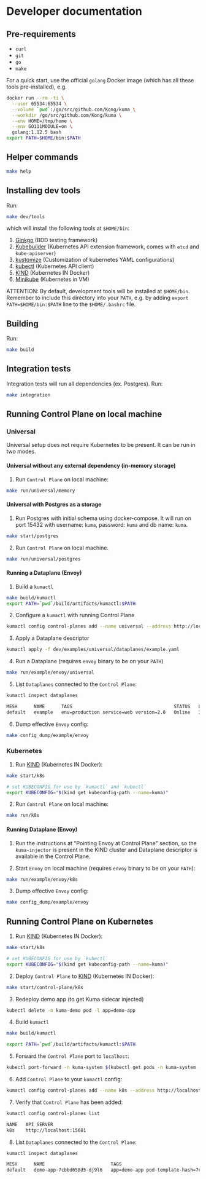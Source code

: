 # Developer documentation

## Pre-requirements

- `curl`
- `git`
- `go`
- `make`

For a quick start, use the official `golang` Docker image (which has all these tools pre-installed), e.g.

```bash
docker run --rm -ti \
  --user 65534:65534 \
  --volume `pwd`:/go/src/github.com/Kong/kuma \
  --workdir /go/src/github.com/Kong/kuma \
  --env HOME=/tmp/home \
  --env GO111MODULE=on \
  golang:1.12.5 bash
export PATH=$HOME/bin:$PATH
```

## Helper commands

```bash
make help
```

## Installing dev tools

Run:

```bash
make dev/tools
```

which will install the following tools at `$HOME/bin`:

1. [Ginkgo](https://github.com/onsi/ginkgo#set-me-up) (BDD testing framework)
2. [Kubebuilder](https://book.kubebuilder.io/quick-start.html#installation) (Kubernetes API extension framework, comes with `etcd` and `kube-apiserver`)
3. [kustomize](https://book.kubebuilder.io/quick-start.html#installation) (Customization of kubernetes YAML configurations)
4. [kubectl](https://kubernetes.io/docs/tasks/tools/install-kubectl/#install-kubectl-binary-with-curl-on-linux) (Kubernetes API client)
5. [KIND](https://kind.sigs.k8s.io/docs/user/quick-start/#installation) (Kubernetes IN Docker)
6. [Minikube](https://kubernetes.io/docs/tasks/tools/install-minikube/#linux) (Kubernetes in VM)

ATTENTION: By default, development tools will be installed at `$HOME/bin`. Remember to include this directory into your `PATH`, 
e.g. by adding `export PATH=$HOME/bin:$PATH` line to the `$HOME/.bashrc` file.

## Building

Run:

```bash
make build
```

## Integration tests

Integration tests will run all dependencies (ex. Postgres). Run:

 ```bash
make integration
```

## Running Control Plane on local machine

### Universal

Universal setup does not require Kubernetes to be present. It can be run in two modes.

#### Universal without any external dependency (in-memory storage)

1. Run `Control Plane` on local machine:

```bash
make run/universal/memory
```

#### Universal with Postgres as a storage

1. Run Postgres with initial schema using docker-compose.
It will run on port 15432 with username: `kuma`, password: `kuma` and db name: `kuma`.

```bash
make start/postgres
```

2. Run `Control Plane` on local machine.

```bash
make run/universal/postgres
```

#### Running a Dataplane (Envoy)

1. Build a `kumactl`
```bash
make build/kumactl
export PATH=`pwd`/build/artifacts/kumactl:$PATH
```

2. Configure a `kumactl` with running Control Plane

```bash
kumactl config control-planes add --name universal --address http://localhost:5681
```

3. Apply a Dataplane descriptor

```bash
kumactl apply -f dev/examples/universal/dataplanes/example.yaml
```

4. Run a Dataplane (requires `envoy` binary to be on your `PATH`)
```bash
make run/example/envoy/universal
```

5. List `Dataplanes` connected to the `Control Plane`:

```bash
kumactl inspect dataplanes

MESH      NAME      TAGS                                     STATUS   LAST CONNECTED AGO   LAST UPDATED AGO   TOTAL UPDATES   TOTAL ERRORS
default   example   env=production service=web version=2.0   Online   32s                  32s                2               0
```

6. Dump effective `Envoy` config:

```bash
make config_dump/example/envoy
```


### Kubernetes

1. Run [KIND](https://kind.sigs.k8s.io/docs/user/quick-start) (Kubernetes IN Docker):

```bash
make start/k8s

# set KUBECONFIG for use by `kumactl` and `kubectl`
export KUBECONFIG="$(kind get kubeconfig-path --name=kuma)"
```

2. Run `Control Plane` on local machine:

```bash
make run/k8s
```

#### Running Dataplane (Envoy)

1. Run the instructions at "Pointing Envoy at Control Plane" section, so the `kuma-injector` is present in the KIND
cluster and Dataplane descriptor is available in the Control Plane.

2. Start `Envoy` on local machine (requires `envoy` binary to be on your `PATH`):

```bash
make run/example/envoy/k8s
```

3. Dump effective `Envoy` config:

```bash
make config_dump/example/envoy
```

## Running Control Plane on Kubernetes

1. Run [KIND](https://kind.sigs.k8s.io/docs/user/quick-start) (Kubernetes IN Docker):

```bash
make start/k8s

# set KUBECONFIG for use by `kubectl`
export KUBECONFIG="$(kind get kubeconfig-path --name=kuma)"
```

2. Deploy `Control Plane` to [KIND](https://kind.sigs.k8s.io/docs/user/quick-start) (Kubernetes IN Docker):

```bash
make start/control-plane/k8s
```

3. Redeploy demo app (to get Kuma sidecar injected)

```bash
kubectl delete -n kuma-demo pod -l app=demo-app
```

4. Build `kumactl`

```bash
make build/kumactl

export PATH=`pwd`/build/artifacts/kumactl:$PATH
```

5. Forward the `Control Plane` port to `localhost`:
```bash
kubectl port-forward -n kuma-system $(kubectl get pods -n kuma-system -l app=kuma-control-plane -o=jsonpath='{.items[0].metadata.name}') 15681:5681
```

6. Add `Control Plane` to your `kumactl` config:

```bash
kumactl config control-planes add --name k8s --address http://localhost:15681
```

7. Verify that `Control Plane` has been added:

```bash
kumactl config control-planes list

NAME   API SERVER
k8s    http://localhost:15681
```

8. List `Dataplanes` connected to the `Control Plane`:

```bash
kumactl inspect dataplanes

MESH      NAME                        TAGS                                                                          STATUS   LAST CONNECTED AGO   LAST UPDATED AGO   TOTAL UPDATES   TOTAL ERRORS
default   demo-app-7cbbd658d5-dj9l6   app=demo-app pod-template-hash=7cbbd658d5 service=demo-app.kuma-demo.svc:80   Online   42m28s               42m28s             8               0
```
